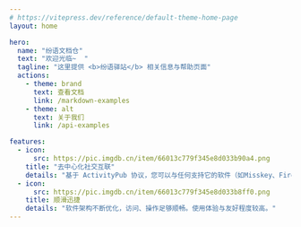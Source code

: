 ```yaml
---
# https://vitepress.dev/reference/default-theme-home-page
layout: home

hero:
  name: "纷语文档仓"
  text: "欢迎光临~  "
  tagline: "这里提供 <b>纷语驿站</b> 相关信息与帮助页面"
  actions:
    - theme: brand
      text: 查看文档
      link: /markdown-examples
    - theme: alt
      text: 关于我们
      link: /api-examples

features:
  - icon: 
      src: https://pic.imgdb.cn/item/66013c779f345e8d033b90a4.png
    title: "去中心化社交互联"
    details: "基于 ActivityPub 协议，您可以与任何支持它的软件（如Misskey、Firefish、Mastodon等）上的朋友互动交流。<br>同时，您发布的贴文，也会基于此在互联体系中的其他地方出现并为更多人看到。"
  - icon:
      src: https://pic.imgdb.cn/item/66013c779f345e8d033b8ff0.png
    title: 顺滑迅捷
    details: "软件架构不断优化，访问、操作足够顺畅。使用体验与友好程度较高。"
---
```


